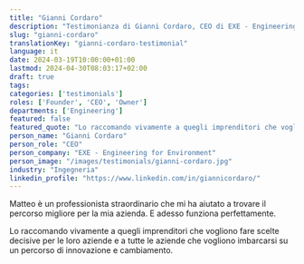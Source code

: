 ```yaml
---
title: "Gianni Cordaro"
description: "Testimonianza di Gianni Cordaro, CEO di EXE - Engineering for Environment"
slug: "gianni-cordaro"
translationKey: "gianni-cordaro-testimonial"
language: it
date: 2024-03-19T10:00:00+01:00
lastmod: 2024-04-30T08:03:17+02:00
draft: true
tags:
categories: ['testimonials']
roles: ['Founder', 'CEO', 'Owner']
departments: ['Engineering']
featured: false
featured_quote: "Lo raccomando vivamente a quegli imprenditori che vogliono fare scelte decisive per le loro aziende."
person_name: "Gianni Cordaro"
person_role: "CEO"
person_company: "EXE - Engineering for Environment"
person_image: "/images/testimonials/gianni-cordaro.jpg"
industry: "Ingegneria"
linkedin_profile: "https://www.linkedin.com/in/giannicordaro/"
---
```



Matteo è un professionista straordinario che mi ha aiutato a trovare il percorso migliore per la mia azienda. E adesso funziona perfettamente.

Lo raccomando vivamente a quegli imprenditori che vogliono fare scelte decisive per le loro aziende e a tutte le aziende che vogliono imbarcarsi su un percorso di innovazione e cambiamento.
